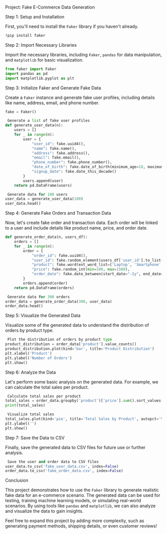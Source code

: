  Project: Fake E-Commerce Data Generation

 Step 1: Setup and Installation

First, you'll need to install the `Faker` library if you haven't already.

```bash
!pip install faker
```

 Step 2: Import Necessary Libraries

Import the necessary libraries, including `Faker`, `pandas` for data manipulation, and `matplotlib` for basic visualization.

```python
from faker import Faker
import pandas as pd
import matplotlib.pyplot as plt
```

 Step 3: Initialize Faker and Generate Fake Data

Create a `Faker` instance and generate fake user profiles, including details like name, address, email, and phone number.

```python
fake = Faker()

 Generate a list of fake user profiles
def generate_user_data(n):
    users = []
    for _ in range(n):
        user = {
            "user_id": fake.uuid4(),
            "name": fake.name(),
            "address": fake.address(),
            "email": fake.email(),
            "phone_number": fake.phone_number(),
            "date_of_birth": fake.date_of_birth(minimum_age=18, maximum_age=70),
            "signup_date": fake.date_this_decade()
        }
        users.append(user)
    return pd.DataFrame(users)

 Generate data for 100 users
user_data = generate_user_data(100)
user_data.head()
```

 Step 4: Generate Fake Orders and Transaction Data

Now, let's create fake order and transaction data. Each order will be linked to a user and include details like product name, price, and order date.

```python
def generate_order_data(n, users_df):
    orders = []
    for _ in range(n):
        order = {
            "order_id": fake.uuid4(),
            "user_id": fake.random_element(users_df['user_id'].to_list()),
            "product": fake.word(ext_word_list=['Laptop', 'Smartphone', 'Headphones', 'Tablet', 'Camera']),
            "price": fake.random_int(min=100, max=1500),
            "order_date": fake.date_between(start_date="-2y", end_date="today")
        }
        orders.append(order)
    return pd.DataFrame(orders)

 Generate data for 300 orders
order_data = generate_order_data(300, user_data)
order_data.head()
```

 Step 5: Visualize the Generated Data

Visualize some of the generated data to understand the distribution of orders by product type.

```python
 Plot the distribution of orders by product type
product_distribution = order_data['product'].value_counts()
product_distribution.plot(kind='bar', title='Product Distribution')
plt.xlabel('Product')
plt.ylabel('Number of Orders')
plt.show()
```

 Step 6: Analyze the Data

Let's perform some basic analysis on the generated data. For example, we can calculate the total sales per product.

```python
 Calculate total sales per product
total_sales = order_data.groupby('product')['price'].sum().sort_values(ascending=False)
print(total_sales)

 Visualize total sales
total_sales.plot(kind='pie', title='Total Sales by Product', autopct='%1.1f%%')
plt.ylabel('')
plt.show()
```

 Step 7: Save the Data to CSV

Finally, save the generated data to CSV files for future use or further analysis.

```python
 Save the user and order data to CSV files
user_data.to_csv('fake_user_data.csv', index=False)
order_data.to_csv('fake_order_data.csv', index=False)
```

 Conclusion

This project demonstrates how to use the `Faker` library to generate realistic fake data for an e-commerce scenario. The generated data can be used for testing, training machine learning models, or simulating real-world scenarios. By using tools like `pandas` and `matplotlib`, we can also analyze and visualize the data to gain insights.

Feel free to expand this project by adding more complexity, such as generating payment methods, shipping details, or even customer reviews!

